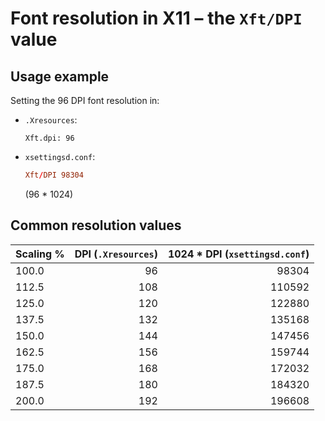 # Font resolution in X11 – the `Xft/DPI` value

## Usage example

Setting the 96 DPI font resolution in:

-   `.Xresources`:
    ```xdefaults
    Xft.dpi: 96
    ```
-   `xsettingsd.conf`:
    ```conf
    Xft/DPI 98304
    ```

    (96 * 1024)

## Common resolution values

| Scaling % | DPI (`.Xresources`) | 1024 \* DPI (`xsettingsd.conf`) |
| --------- | ------------------: | ------------------------------: |
| 100.0     | 96                  | 98304                           |
| 112.5     | 108                 | 110592                          |
| 125.0     | 120                 | 122880                          |
| 137.5     | 132                 | 135168                          |
| 150.0     | 144                 | 147456                          |
| 162.5     | 156                 | 159744                          |
| 175.0     | 168                 | 172032                          |
| 187.5     | 180                 | 184320                          |
| 200.0     | 192                 | 196608                          |
